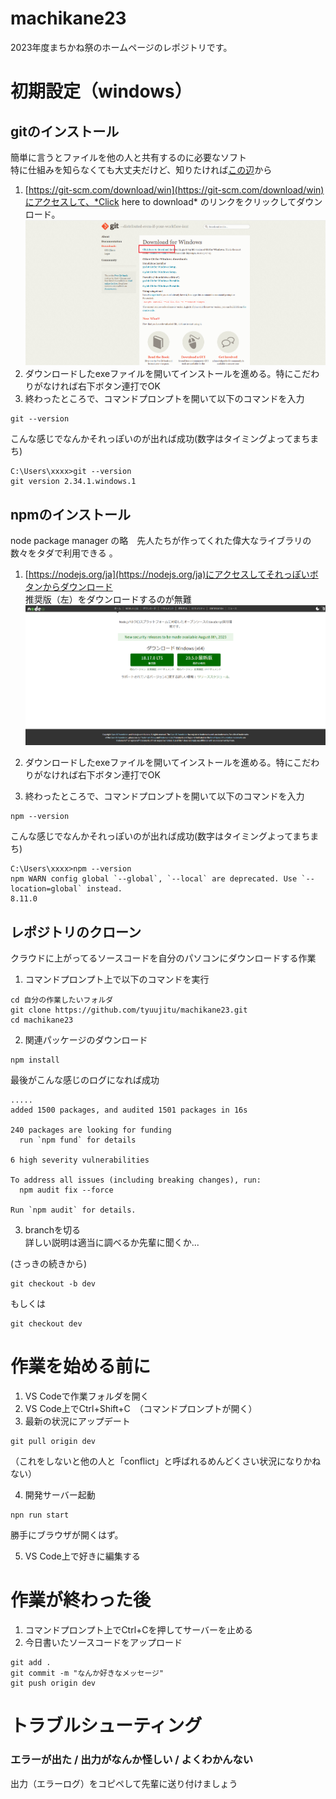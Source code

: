 # machikane23
2023年度まちかね祭のホームページのレポジトリです。

# 初期設定（windows）
## gitのインストール
簡単に言うとファイルを他の人と共有するのに必要なソフト  
特に仕組みを知らなくても大丈夫だけど、知りたければ[この辺](https://backlog.com/ja/git-tutorial/intro/01/)から

1. [https://git-scm.com/download/win](https://git-scm.com/download/win)にアクセスして、*Click here to download* のリンクをクリックしてダウンロード。
![](README_imgs/screenshot_git.png)
2. ダウンロードしたexeファイルを開いてインストールを進める。特にこだわりがなければ右下ボタン連打でOK
3. 終わったところで、コマンドプロンプトを開いて以下のコマンドを入力
```
git --version
```
こんな感じでなんかそれっぽいのが出れば成功(数字はタイミングよってまちまち)
```
C:\Users\xxxx>git --version
git version 2.34.1.windows.1
```

## npmのインストール
node package manager の略　先人たちが作ってくれた偉大なライブラリの数々をタダで利用できる
。  
1.  [https://nodejs.org/ja](https://nodejs.org/ja)にアクセスしてそれっぽいボタンからダウンロード  
推奨版（左）をダウンロードするのが無難
![](README_imgs/screenshot_node.png)

2. ダウンロードしたexeファイルを開いてインストールを進める。特にこだわりがなければ右下ボタン連打でOK
3. 終わったところで、コマンドプロンプトを開いて以下のコマンドを入力
```
npm --version
```
こんな感じでなんかそれっぽいのが出れば成功(数字はタイミングよってまちまち)
```
C:\Users\xxxx>npm --version
npm WARN config global `--global`, `--local` are deprecated. Use `--location=global` instead.
8.11.0
```

## レポジトリのクローン
クラウドに上がってるソースコードを自分のパソコンにダウンロードする作業  

1. コマンドプロンプト上で以下のコマンドを実行
```
cd 自分の作業したいフォルダ
git clone https://github.com/tyuujitu/machikane23.git
cd machikane23

```

2. 関連パッケージのダウンロード
```
npm install
```
最後がこんな感じのログになれば成功
```
.....
added 1500 packages, and audited 1501 packages in 16s

240 packages are looking for funding
  run `npm fund` for details

6 high severity vulnerabilities

To address all issues (including breaking changes), run:
  npm audit fix --force

Run `npm audit` for details.

```
3. branchを切る  
詳しい説明は適当に調べるか先輩に聞くか...

(さっきの続きから)
```
git checkout -b dev
```
もしくは
```
git checkout dev
```


# 作業を始める前に
1. VS Codeで作業フォルダを開く
2. VS Code上でCtrl+Shift+C　（コマンドプロンプトが開く）
3. 最新の状況にアップデート
```
git pull origin dev
```  
（これをしないと他の人と「conflict」と呼ばれるめんどくさい状況になりかねない）  

4. 開発サーバー起動
```
npn run start
```
勝手にブラウザが開くはず。

5. VS Code上で好きに編集する

# 作業が終わった後
1. コマンドプロンプト上でCtrl+Cを押してサーバーを止める
2. 今日書いたソースコードをアップロード
```
git add .
git commit -m "なんか好きなメッセージ"
git push origin dev
```


# トラブルシューティング
### エラーが出た / 出力がなんか怪しい / よくわかんない
出力（エラーログ）をコピペして先輩に送り付けましょう

